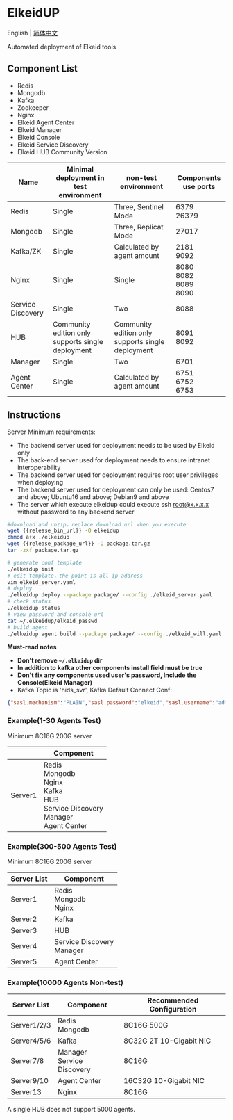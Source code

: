 # ElkeidUP

English | [简体中文](README-zh_CN.md)

Automated deployment of Elkeid tools



## Component List
* Redis
* Mongodb
* Kafka
* Zookeeper
* Nginx
* Elkeid Agent Center
* Elkeid Manager
* Elkeid Console
* Elkeid Service Discovery
* Elkeid HUB Community Version


| **Name**          | **Minimal deployment in test environment**        | **non-test environment**                          | **Components use ports**           |
| ----------------- | ------------------------------------------------- | ------------------------------------------------- | ---------------------------------- |
| Redis             | Single                                            | Three, Sentinel Mode                              | 6379<br />26379                    |
| Mongodb           | Single                                            | Three, Replicat Mode                              | 27017                              |
| Kafka/ZK          | Single                                            | Calculated by agent amount                        | 2181<br />9092                     |
| Nginx             | Single                                            | Single                                            | 8080<br />8082<br />8089<br />8090 |
| Service Discovery | Single                                            | Two                                               | 8088                               |
| HUB               | Community edition only supports single deployment | Community edition only supports single deployment | 8091<br />8092                     |
| Manager           | Single                                            | Two                                               | 6701                               |
| Agent Center      | Single                                            | Calculated by agent amount                        | 6751<br />6752<br />6753           |



## Instructions
Server Minimum requirements:
* The backend server used for deployment needs to be used by Elkeid only
* The back-end server used for deployment needs to ensure intranet interoperability
* The backend server used for deployment requires root user privileges when deploying
* The backend server used for deployment can only be used: Centos7 and above; Ubuntu16 and above; Debian9 and above
* The server which execute elkeidup could execute ssh root@x.x.x.x without password to any backend server



```bash
#download and unzip，replace download url when you execute
wget {{release_bin_url}} -O elkeidup
chmod a+x ./elkeidup
wget {{release_package_url}} -O package.tar.gz
tar -zxf package.tar.gz

# generate conf template
./elkeidup init
# edit template，the point is all ip address
vim elkeid_server.yaml
# deploy
./elkeidup deploy --package package/ --config ./elkeid_server.yaml
# check status
./elkeidup status
# view password and console url
cat ~/.elkeidup/elkeid_passwd
# build agent
./elkeidup agent build --package package/ --config ./elkeid_will.yaml 
```

**Must-read notes**

* **Don't remove `~/.elkeidup` dir**
* **In addition to kafka other components install field must be true**
* **Don't fix any components used user's password, Include the Console(Elkeid Manager)**
* Kafka Topic is 'hids_svr', Kafka Default Connect Conf:
```json
{"sasl.mechanism":"PLAIN","sasl.password":"elkeid","sasl.username":"admin","security.protocol":"SASL_PLAINTEXT"}
```



### Example(1-30 Agents Test)

Minimum 8C16G 200G server

|         | Component                                                    |
| ------- | ------------------------------------------------------------ |
| Server1 | Redis<br />Mongodb<br />Nginx<br />Kafka<br />HUB<br />Service Discovery<br />Manager<br />Agent Center |



### Example(300-500 Agents Test)

Minimum 8C16G 200G server

| Server List | Component                      |
| ----------- | ------------------------------ |
| Server1     | Redis<br />Mongodb<br />Nginx  |
| Server2     | Kafka                          |
| Server3     | HUB                            |
| Server4     | Service Discovery<br />Manager |
| Server5     | Agent Center                   |



### Example(10000 Agents Non-test)

| Server List | Component                  | Recommended Configuration |
|-------------|----------------------------| ------------------------- |
| Server1/2/3 | Redis<br />Mongodb               | 8C16G 500G                |
| Server4/5/6 | Kafka                      | 8C32G 2T 10-Gigabit NIC   |
| Server7/8   | Manager<br />Service Discovery | 8C16G                     |
| Server9/10  | Agent Center               | 16C32G  10-Gigabit NIC    |
| Server13    | Nginx                      | 8C16G                     |

A single HUB does not support 5000 agents.